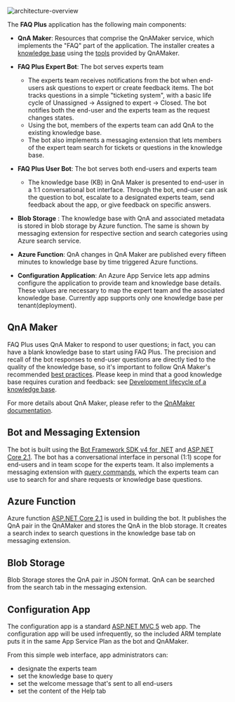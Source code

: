 ![architecture-overview](https://github.com/OfficeDev/microsoft-teams-apps-faqplus/wiki/Images/architecture_overview.png)

The **FAQ Plus** application has the following main components:

* **QnA Maker**: Resources that comprise the QnAMaker service, which implements the "FAQ" part of the application. The installer creates a [knowledge base](https://docs.microsoft.com/en-us/azure/cognitive-services/qnamaker/concepts/knowledge-base) using the [tools](https://docs.microsoft.com/en-us/azure/cognitive-services/qnamaker/concepts/development-lifecycle-knowledge-base) provided by QnAMaker.

* **FAQ Plus Expert Bot**: The bot serves experts team
	* The experts team receives notifications from the bot when end-users ask questions to expert or create feedback items. The bot tracks questions in a simple "ticketing system", with a basic life cycle of Unassigned -> Assigned to expert -> Closed. The bot notifies both the end-user and the experts team as the request changes states.
	* Using the bot, members of the experts team can add QnA to the existing knowledge base.
	* The bot also implements a messaging extension that lets members of the expert team search for tickets or questions in the knowledge base.

* **FAQ Plus User Bot**: The bot serves both end-users and experts team
	* The knowledge base (KB) in QnA Maker is presented to end-user in a 1:1 conversational bot interface. Through the bot, end-user can ask the question to bot, escalate to a designated experts team, send feedback about the app, or give feedback on specific answers.

* **Blob Storage** : The knowledge base with QnA and associated metadata is stored in blob storage by Azure function. The same is shown by messaging extension for respective section and search categories using Azure search service.

* **Azure Function**: QnA changes in QnA Maker are published every fifteen minutes to knowledge base by time triggered Azure functions.
  
* **Configuration Application**: An Azure App Service lets app admins configure the application to provide team and knowledge base details. These values are necessary to map the expert team and the associated knowledge base. Currently app supports only one knowledge base per tenant(deployment).

## QnA Maker

FAQ Plus uses QnA Maker to respond to user questions; in fact, you can have a blank knowledge base to start using FAQ Plus. The precision and recall of the bot responses to end-user questions are directly tied to the quality of the knowledge base, so it's important to follow QnA Maker's recommended [best practices](https://docs.microsoft.com/en-us/azure/cognitive-services/qnamaker/concepts/best-practices). Please keep in mind that a good knowledge base requires curation and feedback: see [Development lifecycle of a knowledge base](https://docs.microsoft.com/en-us/azure/cognitive-services/qnamaker/concepts/development-lifecycle-knowledge-base).

For more details about QnA Maker, please refer to the [QnAMaker documentation](https://docs.microsoft.com/en-us/azure/cognitive-services/qnamaker/overview/overview).

## Bot and Messaging Extension

The bot is built using the [Bot Framework SDK v4 for .NET](https://docs.microsoft.com/en-us/azure/bot-service/bot-service-overview-introduction?view=azure-bot-service-4.0) and [ASP.NET Core 2.1](https://docs.microsoft.com/en-us/aspnet/core/?view=aspnetcore-2.1). The bot has a conversational interface in personal (1:1) scope for end-users and in team scope for the experts team. It also implements a messaging extension with [query commands](https://docs.microsoft.com/en-us/microsoftteams/platform/concepts/messaging-extensions/search-extensions), which the experts team can use to search for and share requests or knowledge base questions.

## Azure Function
Azure function [ASP.NET Core 2.1](https://docs.microsoft.com/en-us/aspnet/core/?view=aspnetcore-2.1) is used in building the bot. It publishes the QnA pair in the QnAMaker and stores the QnA in the blob storage. It creates a search index to search questions in the knowledge base tab on messaging extension.

## Blob Storage
Blob Storage stores the QnA pair in JSON format. QnA can be searched from the search tab in the messaging extension.

## Configuration App
The configuration app is a standard [ASP.NET MVC 5](https://docs.microsoft.com/en-us/aspnet/mvc/mvc5) web app. The configuration app will be used infrequently, so the included ARM template puts it in the same App Service Plan as the bot and QnAMaker.

From this simple web interface, app administrators can:

* designate the experts team
* set the knowledge base to query
* set the welcome message that's sent to all end-users
* set the content of the Help tab
